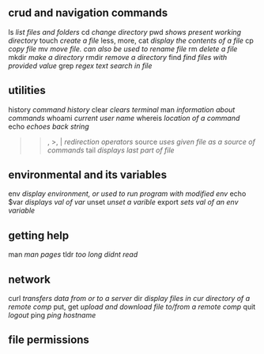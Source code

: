 ## crud and navigation commands
ls *list files and folders*
cd *change directory*
pwd *shows present working directory*
touch *create a file*
less, more, cat *display the contents of a file*
cp *copy file*
mv *move file. can also be used to rename file*
rm *delete a file*
mkdir *make a directory*
rmdir *remove a directory*
find *find files with provided value*
grep *regex text search in file*


## utilities
history *command history*
clear *clears terminal*
man *information about commands*
whoami *current user name*
whereis *location of a command*
echo *echoes back string*
>>, >, | *redirection operators*
source *uses given file as a source of commands*
tail *displays last part of file*

## environmental and its variables
env *display environment, or used to run program with modified env*
echo $var *displays val of var*
unset *unset a varible*
export *sets val of an env variable*


## getting help
man *man pages*
tldr *too long didnt read*

## network
curl *transfers data from or to a server*
dir *display files in cur directory of a remote comp*
put, get *upload and download file to/from a remote comp*
quit *logout*
ping *ping hostname*

## file permissions

